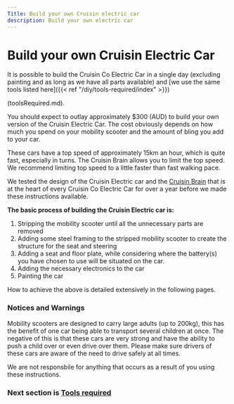 ```yaml
---
Title: Build your own Cruisin electric car
description: Build your own electric car
---
```


# Build your own Cruisin Electric Car

It is possible to build the Cruisin Co Electric Car in a single day (excluding painting and as long as we have all parts available) and [we use the same tools listed here]({{< ref "/diy/tools-required/index" >}})

(toolsRequired.md).

You should expect to outlay approximately $300 (AUD) to build your own version of the Cruisin Electric Car. The cost obviously depends on how much you spend on your mobility scooter and the amount of bling you add to your car.

These cars have a top speed of approximately 15km an hour, which is quite fast, especially in turns. The Cruisin Brain allows you to limit the top speed. We recommend limiting top speed to a little faster than fast walking pace.

We tested the design of the Cruisin Electric car and the [Cruisin Brain](/cruisin-brain/index.md) that is at the heart of every Cruisin Co Electric Car for over a year before we made these instructions available.


**The basic process of building the Cruisin Electric car is:**

1. Stripping the mobility scooter until all the unnecessary parts are removed
2. Adding some steel framing to the stripped mobility scooter to create the structure for the seat and steering
3. Adding a seat and floor plate, while considering where the battery(s) you have chosen to use will be situated on the car.
4. Adding the necessary electronics to the car
5. Painting the car

How to achieve the above is detailed extensively in the following pages.

### Notices and Warnings

Mobility scooters are designed to carry large adults (up to 200kg), this has the benefit of one car being able to transport several children at once. The negative of this is that these cars are very strong and have the ability to push a child over or even drive over them. Please make sure drivers of these cars are aware of the need to drive safely at all times.

We are not responsbile for anything that occurs as a result of you using these instructions.

### Next section is [Tools required](/diy/tools-required/index.md)